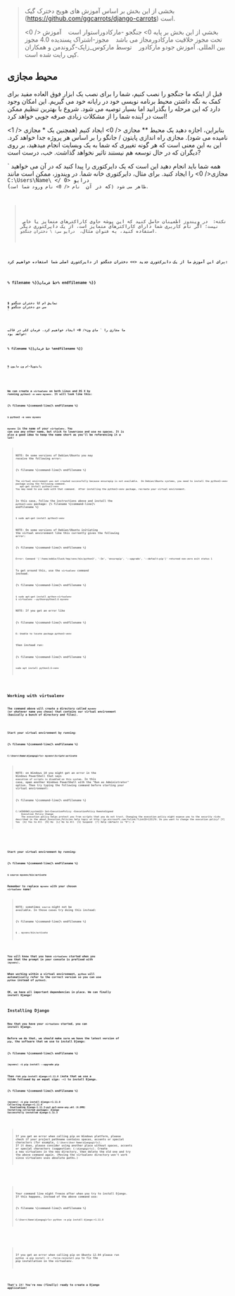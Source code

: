 > بخشی از این بخش بر اساس آموزش های هویج دخترک گیک (https://github.com/ggcarrots/django-carrots) است.
> 
> بخشي از اين بخش بر پايه <d> 0> جنگجو -مارکادوراستوار است    آموزش </ 0> تحت مجوز خلاقیت مارکادورمجاز می باشد    مجوز-اشتراک پسندیده 4.0 مجوز بین المللی. آموزش جودو مارکادور    توسط مارکوس_زاپک-گروندمن و همکاران کپی رایت شده است.

## محیط مجازی

قبل از اینکه ما جنگجو را نصب کنیم، شما را برای نصب یک ابزار فوق العاده مفید برای کمک به نگه داشتن محیط برنامه نویسی خود در رایانه خود می گیریم. این امکان وجود دارد که این مرحله را بگذرانید اما بسیار توصیه می شود. شروع با بهترین تنظیم ممکن است در آینده شما را از مشکلات زیادی صرفه جویی خواهد کرد!

بنابراین، اجازه دهید یک محیط ** مجازی </ 0> ایجاد کنیم (همچنین یک * مجازی </ 1> نامیده می شود). مجازی راه اندازی پایتون / جانگو را بر اساس هر پروژه جدا خواهد کرد. این به این معنی است که هر گونه تغییری که شما به یک وبسایت انجام میدهید، بر روی دیگران که در حال توسعه هم نیستند تاثیر نخواهد گذاشت. خب، درست است?</p> 

همه شما باید انجام دهید این است که یک دایرکتوری را پیدا کنید که در آن می خواهید ` مجازی</ 0> را ایجاد کنید. برای مثال، دایرکتوری خانه شما. در ویندوز، ممکن است مانند <code> C:\Users\Name\ </ 0> درایو (که در آن <code> نام </ 0> نام ورود شما است) ظاهر می شود.</p>

<blockquote>
  <p><strong> نکته: </ 0> در ویندوز اطمینان حاصل کنید که این پوشه حاوی کاراکترهای متمایز یا خاص نیست؛ اگر نام کاربری شما دارای کاراکترهای متمایز است، از یک دایرکتوری دیگر استفاده کنید، به عنوان مثال، <code> درایو سی: \ دختران جنگجو</ 1>.</p>
</blockquote>

<p>برای این آموزش ما از یک دایرکتوری جدید <>> دختران جنگجو</ 0> از دایرکتوری اصلی شما استفاده خواهیم کرد:</p>

<p>% filename %}}خط فرمان% endfilename %}}</p>

<pre><code>$ نمایش ام کا دختران جنگجو
$ سی دی دختران جنگجو
`</pre> 

ما مجازی را ` مای ون</ 0> ایجاد خواهیم کرد. فرمان کلی در قالب خواهد بود:</p>

<p>% filename %}}خط فرمان %endfilename %}}</p>

<pre><code>$ پایتون3-ام ون مایون
`</pre> <!--sec data-title="Virtual environment: Windows" data-id="virtualenv_installation_windows"
data-collapse=true ces-->

برای ایجاد یک <جدید> مجازی</ 0> جدید، باید دستور دستور را باز کنید و ` پایتون-ام ون مایون</ 0> را اجرا کنید. شبیه این خواهد شد:</p>

<p>% filename %}}خط فرمان% endfilename %}}</p>

<pre><code>C:\Users\Name\djangogirls> python -m venv myvenv
`</pre> 

Where `myvenv` is the name of your `virtualenv`. You can use any other name, but stick to lowercase and use no spaces, accents or special characters. It is also good idea to keep the name short – you'll be referencing it a lot!

<!--endsec-->

<!--sec data-title="Virtual environment: Linux and OS X" data-id="virtualenv_installation_linuxosx"
data-collapse=true ces-->

We can create a `virtualenv` on both Linux and OS X by running `python3 -m venv myvenv`. It will look like this:

{% filename %}command-line{% endfilename %}

    $ python3 -m venv myvenv
    

`myvenv` is the name of your `virtualenv`. You can use any other name, but stick to lowercase and use no spaces. It is also a good idea to keep the name short as you'll be referencing it a lot!

> **NOTE:** On some versions of Debian/Ubuntu you may receive the following error:
> 
> {% filename %}command-line{% endfilename %}
> 
>     The virtual environment was not created successfully because ensurepip is not available.  On Debian/Ubuntu systems, you need to install the python3-venv package using the following command.
>        apt-get install python3-venv
>     You may need to use sudo with that command.  After installing the python3-venv package, recreate your virtual environment.
>     
> 
> In this case, follow the instructions above and install the `python3-venv` package: {% filename %}command-line{% endfilename %}
> 
>     $ sudo apt-get install python3-venv
>     
> 
> **NOTE:** On some versions of Debian/Ubuntu initiating the virtual environment like this currently gives the following error:
> 
> {% filename %}command-line{% endfilename %}
> 
>     Error: Command '['/home/eddie/Slask/tmp/venv/bin/python3', '-Im', 'ensurepip', '--upgrade', '--default-pip']' returned non-zero exit status 1
>     
> 
> To get around this, use the `virtualenv` command instead.
> 
> {% filename %}command-line{% endfilename %}
> 
>     $ sudo apt-get install python-virtualenv
>     $ virtualenv --python=python3.6 myvenv
>     
> 
> **NOTE:** If you get an error like
> 
> {% filename %}command-line{% endfilename %}
> 
>     E: Unable to locate package python3-venv
>     
> 
> then instead run:
> 
> {% filename %}command-line{% endfilename %}
> 
>     sudo apt install python3.6-venv
>     

<!--endsec-->

## Working with virtualenv

The command above will create a directory called `myvenv` (or whatever name you chose) that contains our virtual environment (basically a bunch of directory and files).

<!--sec data-title="Working with virtualenv: Windows" data-id="virtualenv_windows"
data-collapse=true ces-->

Start your virtual environment by running:

{% filename %}command-line{% endfilename %}

    C:\Users\Name\djangogirls> myvenv\Scripts\activate
    

> **NOTE:** on Windows 10 you might get an error in the Windows PowerShell that says `execution of scripts is disabled on this system`. In this case, open another Windows PowerShell with the "Run as Administrator" option. Then try typing the following command before starting your virtual environment:
> 
> {% filename %}command-line{% endfilename %}
> 
>     C:\WINDOWS\system32> Set-ExecutionPolicy -ExecutionPolicy RemoteSigned
>         Execution Policy Change
>         The execution policy helps protect you from scripts that you do not trust. Changing the execution policy might expose you to the security risks described in the about_Execution_Policies help topic at http://go.microsoft.com/fwlink/?LinkID=135170. Do you want to change the execution policy? [Y] Yes  [A] Yes to All  [N] No  [L] No to All  [S] Suspend  [?] Help (default is "N"): A
>     

<!--endsec-->

<!--sec data-title="Working with virtualenv: Linux and OS X" data-id="virtualenv_linuxosx"
data-collapse=true ces-->

Start your virtual environment by running:

{% filename %}command-line{% endfilename %}

    $ source myvenv/bin/activate
    

Remember to replace `myvenv` with your chosen `virtualenv` name!

> **NOTE:** sometimes `source` might not be available. In those cases try doing this instead:
> 
> {% filename %}command-line{% endfilename %}
> 
>     $ . myvenv/bin/activate
>     

<!--endsec-->

You will know that you have `virtualenv` started when you see that the prompt in your console is prefixed with `(myvenv)`.

When working within a virtual environment, `python` will automatically refer to the correct version so you can use `python` instead of `python3`.

OK, we have all important dependencies in place. We can finally install Django!

## Installing Django

Now that you have your `virtualenv` started, you can install Django.

Before we do that, we should make sure we have the latest version of `pip`, the software that we use to install Django:

{% filename %}command-line{% endfilename %}

    (myvenv) ~$ pip install --upgrade pip
    

Then run `pip install django~=1.11.0` (note that we use a tilde followed by an equal sign: `~=`) to install Django.

{% filename %}command-line{% endfilename %}

    (myvenv) ~$ pip install django~=1.11.0
    Collecting django~=1.11.0
      Downloading Django-1.11.3-py2.py3-none-any.whl (6.8MB)
    Installing collected packages: django
    Successfully installed django-1.11.3
    

<!--sec data-title="Installing Django: Windows" data-id="django_err_windows"
data-collapse=true ces-->

> If you get an error when calling pip on Windows platform, please check if your project pathname contains spaces, accents or special characters (for example, `C:\Users\User Name\djangogirls`). If it does, please consider using another place without spaces, accents or special characters (suggestion: `C:\djangogirls`). Create a new virtualenv in the new directory, then delete the old one and try the above command again. (Moving the virtualenv directory won't work since virtualenv uses absolute paths.)

<!--endsec-->

<!--sec data-title="Installing Django: Windows 8 and Windows 10" data-id="django_err_windows8and10"
data-collapse=true ces-->

> Your command line might freeze after when you try to install Django. If this happens, instead of the above command use:
> 
> {% filename %}command-line{% endfilename %}
> 
>     C:\Users\Name\djangogirls> python -m pip install django~=1.11.0
>     

<!--endsec-->

<!--sec data-title="Installing Django: Linux" data-id="django_err_linux"
data-collapse=true ces-->

> If you get an error when calling pip on Ubuntu 12.04 please run `python -m pip install -U --force-reinstall pip` to fix the pip installation in the virtualenv.

<!--endsec-->

That's it! You're now (finally) ready to create a Django application!